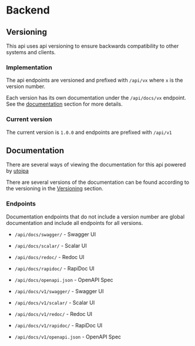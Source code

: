 # Backend

## Versioning

This api uses api versioning to ensure backwards compatibility to other systems and clients.

### Implementation

The api endpoints are versioned and prefixed with `/api/vx` where `x` is the version number.

Each version has its own documentation under the `/api/docs/vx` endpoint. See the [documentation](#documentation) section for more details.

### Current version

The current version is `1.0.0` and endpoints are prefixed with `/api/v1`

## Documentation

There are several ways of viewing the documentation for this api powered by [utoipa](https://github.com/juhaku/utoipa)

There are several versions of the documentation can be found according to the versioning in the [Versioning](#versioning) section.

### Endpoints

Documentation endpoints that do not include a version number are global documentation and include all endpoints for all versions.

- `/api/docs/swagger/` - Swagger UI
- `/api/docs/scalar/` - Scalar UI
- `/api/docs/redoc/` - Redoc UI
- `/api/docs/rapidoc/` - RapiDoc UI
- `/api/docs/openapi.json` - OpenAPI Spec

- `/api/docs/v1/swagger/` - Swagger UI
- `/api/docs/v1/scalar/` - Scalar UI
- `/api/docs/v1/redoc/` - Redoc UI
- `/api/docs/v1/rapidoc/` - RapiDoc UI
- `/api/docs/v1/openapi.json` - OpenAPI Spec

